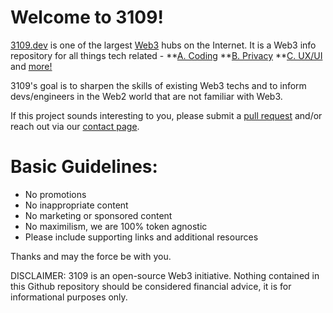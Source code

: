 # Welcome to 3109!

[3109.dev](https://3109.dev) is one of the largest [Web3](https://www.3109.dev/glossary/web3/) hubs on the Internet. It is a Web3 info repository for all things tech related -
**[A. Coding](https://www.3109.dev/web3-coding/)
**[B. Privacy](https://www.3109.dev/web3-privacy-security/)
**[C. UX/UI](https://www.3109.dev/ux-ui/)
and [more!](https://www.3109.dev/web3-tools/) 

3109's goal is to sharpen the skills of existing Web3 techs and to inform devs/engineers in the Web2 world that are not familiar with Web3. 

If this project sounds interesting to you, please submit a [pull request](https://www.youtube.com/watch?v=YTbRzhQju4c&t=1s) and/or reach out via our [contact page](https://www.3109.dev/contact/). 

# Basic Guidelines:
* No promotions
* No inappropriate content
* No marketing or sponsored content
* No maximilism, we are 100% token agnostic
* Please include supporting links and additional resources

Thanks and may the force be with you.

DISCLAIMER: 3109 is an open-source Web3 initiative. Nothing contained in this Github repository should be considered financial advice, it is for informational purposes only.
